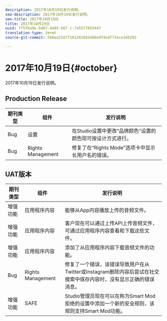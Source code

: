 ```yaml
---
description: 2017年10月19日发行说明。
seo-description: 2017年10月19日发行说明。
seo-title: 2017年10月19日
title: 2017年10月19日
uuid: 7f5fba9e-bd07-4d85-b67 c-7a5577055447
translation-type: tm+mt
source-git-commit: 566ea2587f101202045488e9f4edf73ece100293

---
```



# 2017年10月19日{#october}

2017年10月19日发行说明。

## Production Release

| **期刊类型** | **组件** | **发行说明** |
|---|---|---|
| Bug | 设置 | 在Studio设置中更改“品牌颜色”设置的颜色现可按设计方式进行。 |
| Bug | Rights Management | 修复了在“Rights Mode”选项卡中显示长用户名的错误。 |

## UAT版本

| **期刊类型** | **组件** | **发行说明** |
|---|---|---|
| 增强功能 | 应用程序内容 | 能够从App内容播放上传的音频文件。 |
| 增强功能 | 应用程序内容 | 客户现在可以通过上传API上传音频文件，可通过应用程序内容查看和下载这些文件。 |
| 增强功能 | 应用程序内容 | 添加了从应用程序内容下载音频文件的功能。 |
| Bug | Rights Management | 修复了一个错误，该错误导致用户在从Twitter或Instagram删除内容后尝试在社交搜索中保存内容时，没有显示正确的错误消息。 |
| 增强功能 | SAFE | Studio管理员现在可以在称为Smart Mod拒绝的设置中添加一个新的安全规则，该规则支持Smart Mod功能。 |

